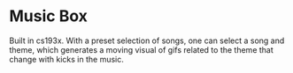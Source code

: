 # Music Box
Built in cs193x.
With a preset selection of songs, one can select a song and theme, which generates a moving visual of gifs related to the
theme that change with kicks in the music.
